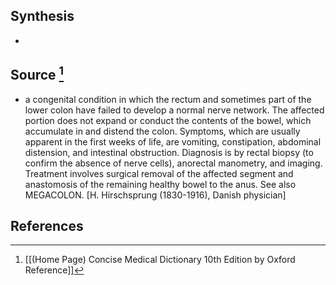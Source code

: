 ## Synthesis
- 
## Source [^1]
- a congenital condition in which the rectum and sometimes part of the lower colon have failed to develop a normal nerve network. The affected portion does not expand or conduct the contents of the bowel, which accumulate in and distend the colon. Symptoms, which are usually apparent in the first weeks of life, are vomiting, constipation, abdominal distension, and intestinal obstruction. Diagnosis is by rectal biopsy (to confirm the absence of nerve cells), anorectal manometry, and imaging. Treatment involves surgical removal of the affected segment and anastomosis of the remaining healthy bowel to the anus. See also MEGACOLON. \[H. Hirschsprung (1830-1916), Danish physician]
## References

[^1]: [[(Home Page) Concise Medical Dictionary 10th Edition by Oxford Reference]]